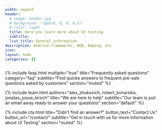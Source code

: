 ```yaml
---
width: expand
header:
  # image: header.jpg
  # background: "rgba(0, 0, 0, 0.5)"
  # color: light
  title: Here you learn more about UI testing
  subtitle: 
  list_title: General information
description: Android frameworks, WEB, Naming, etc
icon: 
layout: node
categories: []
---
```


{% include faqs.html 
  multiple="true" 
  title="Frequently asked questions" 
  category="faq" 
  subtitle="Find quicke answers to frequent pre-sale questions asked by customers" 
  section="muted" 
%}

{% include team.html 
  authors="alex_zhukovich, robert_konarskis, jonatas_josue_kirsch" 
  title="We are here to help" 
  subtitle="Our team is just an email away ready to answer your questions" 
  section="default" 
%}

{% include cta.html 
  title="Didn't find an answer?" 
  button_text="Contact Us" 
  button_url="/contact/" 
  subtitle="Get in touch with us for more information about UI Testing" 
  section="muted"
%}
